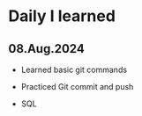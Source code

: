 # Daily I learned

## 08.Aug.2024
- Learned basic git commands
- Practiced Git commit and push

- SQL
